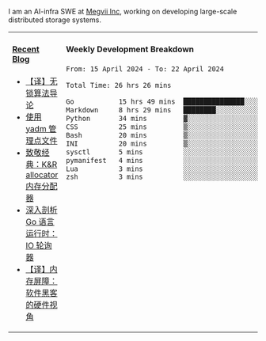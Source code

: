 I am an AI-infra SWE at [Megvii Inc](https://en.megvii.com/), working on developing large-scale distributed storage systems.

<table width="960px">
<tr>
<td valign="top" width="50%">

#### <a href="https://www.kongjun18.me" target="_blank">Recent Blog</a>

<!-- BLOG-POST-LIST:START -->
- [【译】无锁算法导论](https://kongjun18.github.io/posts/2023/07/14/)
- [使用 yadm 管理点文件](https://kongjun18.github.io/posts/2023/04/07/)
- [致敬经典：K&amp;R allocator 内存分配器](https://kongjun18.github.io/posts/2022/12/12/)
- [深入剖析 Go 语言运行时：IO 轮询器](https://kongjun18.github.io/posts/2022/11/21/)
- [【译】内存屏障：软件黑客的硬件视角](https://kongjun18.github.io/posts/2022/11/03/)
<!-- BLOG-POST-LIST:END -->

</td>
<td valign="top" width="50%">

#### Weekly Development Breakdown

<!--START_SECTION:waka-->

```txt
From: 15 April 2024 - To: 22 April 2024

Total Time: 26 hrs 26 mins

Go           15 hrs 49 mins  ███████████████░░░░░░░░░░   59.89 %
Markdown     8 hrs 29 mins   ████████░░░░░░░░░░░░░░░░░   32.12 %
Python       34 mins         ▓░░░░░░░░░░░░░░░░░░░░░░░░   02.16 %
CSS          25 mins         ▒░░░░░░░░░░░░░░░░░░░░░░░░   01.61 %
Bash         20 mins         ▒░░░░░░░░░░░░░░░░░░░░░░░░   01.30 %
INI          20 mins         ▒░░░░░░░░░░░░░░░░░░░░░░░░   01.28 %
sysctl       5 mins          ░░░░░░░░░░░░░░░░░░░░░░░░░   00.36 %
pymanifest   4 mins          ░░░░░░░░░░░░░░░░░░░░░░░░░   00.31 %
Lua          3 mins          ░░░░░░░░░░░░░░░░░░░░░░░░░   00.24 %
zsh          3 mins          ░░░░░░░░░░░░░░░░░░░░░░░░░   00.23 %
```

<!--END_SECTION:waka-->
</td>
</tr>

</table>
